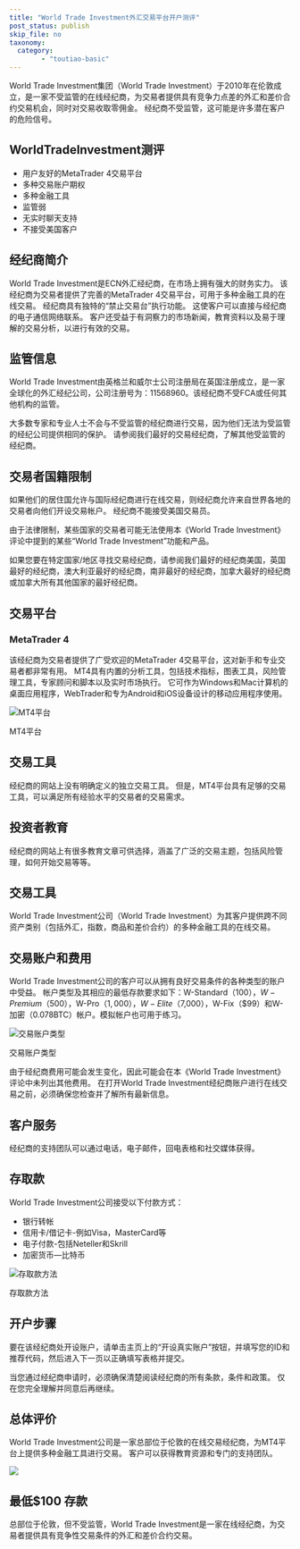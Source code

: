 ```yaml
---
title: "World Trade Investment外汇交易平台开户测评"
post_status: publish
skip_file: no
taxonomy:
  category:
        - "toutiao-basic"
---
```


World Trade Investment集团（World Trade Investment）于2010年在伦敦成立，是一家不受监管的在线经纪商，为交易者提供具有竞争力点差的外汇和差价合约交易机会，同时对交易收取零佣金。 经纪商不受监管，这可能是许多潜在客户的危险信号。

## WorldTradeInvestment测评

- 用户友好的MetaTrader 4交易平台
- 多种交易账户期权
- 多种金融工具
- 监管弱
- 无实时聊天支持
- 不接受美国客户

## 经纪商简介

World Trade Investment是ECN外汇经纪商，在市场上拥有强大的财务实力。 该经纪商为交易者提供了完善的MetaTrader 4交易平台，可用于多种金融工具的在线交易。 经纪商具有独特的“禁止交易台”执行功能。 这使客户可以直接与经纪商的电子通信网络联系。 客户还受益于有洞察力的市场新闻，教育资料以及易于理解的交易分析，以进行有效的交易。

## 监管信息

World Trade Investment由英格兰和威尔士公司注册局在英国注册成立，是一家全球化的外汇经纪公司，公司注册号为：11568960。该经纪商不受FCA或任何其他机构的监管。

大多数专家和专业人士不会与不受监管的经纪商进行交易，因为他们无法为受监管的经纪公司提供相同的保护。 请参阅我们最好的交易经纪商，了解其他受监管的经纪商。

## 交易者国籍限制

如果他们的居住国允许与国际经纪商进行在线交易，则经纪商允许来自世界各地的交易者向他们开设交易帐户。 经纪商不能接受美国交易员。

由于法律限制，某些国家的交易者可能无法使用本《World Trade Investment》评论中提到的某些“World Trade Investment”功能和产品。

如果您要在特定国家/地区寻找交易经纪商，请参阅我们最好的经纪商美国，英国最好的经纪商，澳大利亚最好的经纪商，南非最好的经纪商，加拿大最好的经纪商或加拿大所有其他国家的最好经纪商。

## 交易平台

### MetaTrader 4

该经纪商为交易者提供了广受欢迎的MetaTrader 4交易平台，这对新手和专业交易者都非常有用。 MT4具有内置的分析工具，包括技术指标，图表工具，风险管理工具，专家顾问和脚本以及实时市场执行。 它可作为Windows和Mac计算机的桌面应用程序，WebTrader和专为Android和iOS设备设计的移动应用程序使用。

![MT4平台](https://cdn.fendou.la/funstoutiao/2020/11/World-Trade-Investment-MT4-Platform-1024x301.jpg "MT4平台")

MT4平台

## 交易工具

经纪商的网站上没有明确定义的独立交易工具。 但是，MT4平台具有足够的交易工具，可以满足所有经验水平的交易者的交易需求。

## 投资者教育

经纪商的网站上有很多教育文章可供选择，涵盖了广泛的交易主题，包括风险管理，如何开始交易等等。

## 交易工具

World Trade Investment公司（World Trade Investment）为其客户提供跨不同资产类别（包括外汇，指数，商品和差价合约）的多种金融工具的在线交易。

## 交易账户和费用

World Trade Investment公司的客户可以从拥有良好交易条件的各种类型的账户中受益。 帐户类型及其相应的最低存款要求如下：W-Standard（$100），W-Premium（$500），W-Pro（$1,000），W-Elite（$7,000），W-Fix（$99）和W-加密（0.078BTC）帐户。模拟帐户也可用于练习。

![交易账户类型](https://cdn.fendou.la/funstoutiao/2020/11/World-Trade-Investment-Account-Types-1024x238.jpg "交易账户类型")

交易账户类型

由于经纪商费用可能会发生变化，因此可能会在本《World Trade Investment》评论中未列出其他费用。 在打开World Trade Investment经纪商账户进行在线交易之前，必须确保您检查并了解所有最新信息。

## 客户服务

经纪商的支持团队可以通过电话，电子邮件，回电表格和社交媒体获得。

## 存取款

World Trade Investment公司接受以下付款方式：

- 银行转帐
- 信用卡/借记卡-例如Visa，MasterCard等
- 电子付款-包括Neteller和Skrill
- 加密货币—比特币

![存取款方法](https://cdn.fendou.la/funstoutiao/2020/11/World-Trade-Investment-Deposit-And-Withdrawal-Methods-1024x188.jpg "存取款方法")

存取款方法

## 开户步骤

要在该经纪商处开设账户，请单击主页上的“开设真实账户”按钮，并填写您的ID和推荐代码，然后进入下一页以正确填写表格并提交。

当您通过经纪商申请时，必须确保清楚阅读经纪商的所有条款，条件和政策。 仅在您完全理解并同意后再继续。

## 总体评价

World Trade Investment公司是一家总部位于伦敦的在线交易经纪商，为MT4平台上提供多种金融工具进行交易。 客户可以获得教育资源和专门的支持团队。

![](https://cdn.fendou.la/funstoutiao/2020/11/World-Trade-Investment-Logo.png)

## 最低$100 存款

总部位于伦敦，但不受监管，World Trade Investment是一家在线经纪商，为交易者提供具有竞争性交易条件的外汇和差价合约交易。

